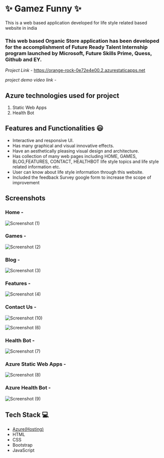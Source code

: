 # ✨ Gamez Funny ✨

This is a web based application developed for life style related based website in india

### This web based Organic Store application has been developed for the accomplishment of Future Ready Talent Internship program launched by Microsoft, Future Skills Prime, Quess, Github and EY.


  

*Project Link* - https://orange-rock-0e72e4e00.2.azurestaticapps.net


*project demo video link* - 

## Azure technologies used for project

1. Static Web Apps
2. Health Bot


## Features and Functionalities 😃

- Interactive and responsive UI.
- Has many graphical and visual innovative effects.
- Have an aesthetically pleasing visual design and architecture.
- Has collection of many web pages including HOME, GAMES, BLOG,FEATURES, CONTACT, HEALTHBOT life style topics and life style related information etc.
- User can know about life style information through this website.
- Included the feedback Survey google form to increase the scope of improvement 

## Screenshots










### Home -
![Screenshot (1)](https://user-images.githubusercontent.com/118345920/209431009-d3eecc5a-c92e-4479-9f5b-95b36ee85d9a.png)

















### Games -

![Screenshot (2)](https://user-images.githubusercontent.com/118345920/209431013-393d123a-ce7d-4306-988c-11815ddd5492.png)















### Blog -

![Screenshot (3)](https://user-images.githubusercontent.com/118345920/209431015-35ac0783-6580-441e-ad13-72b958e594d9.png)

















### Features -
![Screenshot (4)](https://user-images.githubusercontent.com/118345920/209431018-f432a231-b7a2-4ed0-9fbd-df5725e7472e.png)
















### Contact Us -

![Screenshot (10)](https://user-images.githubusercontent.com/118345920/209431075-9fb3eeee-3165-4c96-b3d0-387c49313951.png)

![Screenshot (6)](https://user-images.githubusercontent.com/118345920/209431030-898a391e-cdd6-470e-8dbf-90657a7798a1.png)


















### Health Bot -
![Screenshot (7)](https://user-images.githubusercontent.com/118345920/209431034-6525d8f7-98fd-45bc-a30c-772b06f15b9b.png)




















### Azure Static Web Apps -

![Screenshot (8)](https://user-images.githubusercontent.com/118345920/209431040-e14bb891-c996-4161-a882-71035a76120c.png)




















### Azure Health Bot -

![Screenshot (9)](https://user-images.githubusercontent.com/118345920/209431044-f7b7912c-73b9-400a-961f-4c388c15f25b.png)
















 


 
## Tech Stack 💻

- [Azure(Hosting)](https://azure.microsoft.com/en-in/features/azure-portal/)
- HTML
- CSS
- Bootstrap
- JavaScript

